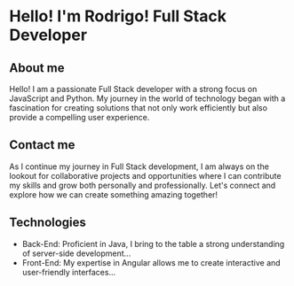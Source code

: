 # Hello! I'm Rodrigo! Full Stack Developer

## About me
Hello! I am a passionate Full Stack developer with a strong focus on JavaScript and Python. My journey in the world of technology began with a fascination for creating solutions that not only work efficiently but also provide a compelling user experience.

## Contact me
As I continue my journey in Full Stack development, I am always on the lookout for collaborative projects and opportunities where I can contribute my skills and grow both personally and professionally. Let's connect and explore how we can create something amazing together!

## Technologies
- Back-End: Proficient in Java, I bring to the table a strong understanding of server-side development...
- Front-End: My expertise in Angular allows me to create interactive and user-friendly interfaces...
